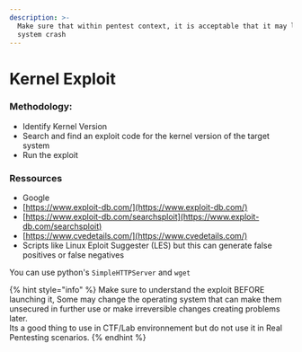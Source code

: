 ```yaml
---
description: >-
  Make sure that within pentest context, it is acceptable that it may lead to
  system crash
---
```


# Kernel Exploit



### Methodology:

* Identify Kernel Version
* Search and find an exploit code for the kernel version of the target system
* Run the exploit



### Ressources

* Google
* [https://www.exploit-db.com/](https://www.exploit-db.com/)
* [https://www.exploit-db.com/searchsploit](https://www.exploit-db.com/searchsploit)
* [https://www.cvedetails.com/](https://www.cvedetails.com/)
* Scripts like Linux Eploit Suggester (LES) but this can generate false positives or false negatives



You can use python's `SimpleHTTPServer` and `wget`

{% hint style="info" %}
Make sure to understand the exploit BEFORE launching it, Some may change the operating system that can make them unsecured in further use or make irreversible changes creating problems later.\
Its a good thing to use in CTF/Lab environnement but do not use it in Real Pentesting scenarios.
{% endhint %}



